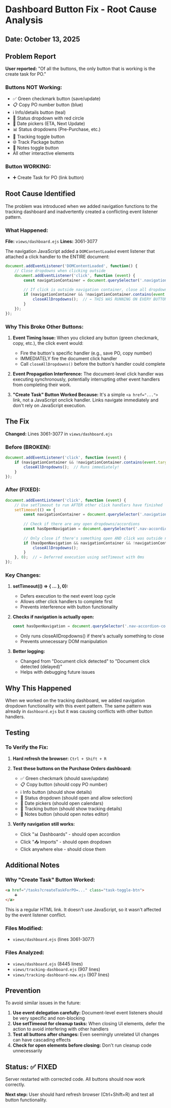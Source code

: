 # Dashboard Button Fix - Root Cause Analysis

## Date: October 13, 2025

## Problem Report
**User reported:** "Of all the buttons, the only button that is working is the create task for PO."

### Buttons NOT Working:
- ✅ Green checkmark button (save/update)
- 📋 Copy PO number button (blue)
- ℹ️ Info/details button (teal)
- 🔴 Status dropdown with red circle
- 📅 Date pickers (ETA, Next Update)
- 📊 Status dropdowns (Pre-Purchase, etc.)
- 🚚 Tracking toggle button
- 🌐 Track Package button
- 📝 Notes toggle button
- All other interactive elements

### Button WORKING:
- ➕ Create Task for PO (link button)

## Root Cause Identified

The problem was introduced when we added navigation functions to the tracking dashboard and inadvertently created a conflicting event listener pattern.

### What Happened:

**File:** `views/dashboard.ejs`
**Lines:** 3061-3077

The navigation JavaScript added a `DOMContentLoaded` event listener that attached a click handler to the ENTIRE document:

```javascript
document.addEventListener('DOMContentLoaded', function() {
    // Close dropdowns when clicking outside
    document.addEventListener('click', function (event) {
        const navigationContainer = document.querySelector('.navigation-container');
        
        // If click is outside navigation container, close all dropdowns/accordions
        if (navigationContainer && !navigationContainer.contains(event.target)) {
            closeAllDropdowns();  // ← THIS WAS RUNNING ON EVERY BUTTON CLICK!
        }
    });
});
```

### Why This Broke Other Buttons:

1. **Event Timing Issue:** When you clicked any button (green checkmark, copy, etc.), the click event would:
   - Fire the button's specific handler (e.g., save PO, copy number)
   - IMMEDIATELY fire the document click handler
   - Call `closeAllDropdowns()` before the button's handler could complete

2. **Event Propagation Interference:** The document-level click handler was executing synchronously, potentially interrupting other event handlers from completing their work.

3. **"Create Task" Button Worked Because:** It's a simple `<a href="...">` link, not a JavaScript onclick handler. Links navigate immediately and don't rely on JavaScript execution.

## The Fix

**Changed:** Lines 3061-3077 in `views/dashboard.ejs`

### Before (BROKEN):
```javascript
document.addEventListener('click', function (event) {
    if (navigationContainer && !navigationContainer.contains(event.target)) {
        closeAllDropdowns();  // Runs immediately!
    }
});
```

### After (FIXED):
```javascript
document.addEventListener('click', function (event) {
    // Use setTimeout to run AFTER other click handlers have finished
    setTimeout(() => {
        const navigationContainer = document.querySelector('.navigation-container');
        
        // Check if there are any open dropdowns/accordions
        const hasOpenNavigation = document.querySelector('.nav-accordion-content.show, .nav-dropdown-content.show');
        
        // Only close if there's something open AND click was outside navigation
        if (hasOpenNavigation && navigationContainer && !navigationContainer.contains(event.target)) {
            closeAllDropdowns();
        }
    }, 0);  // ← Deferred execution using setTimeout with 0ms
});
```

### Key Changes:

1. **setTimeout(() => { ... }, 0):**
   - Defers execution to the next event loop cycle
   - Allows other click handlers to complete first
   - Prevents interference with button functionality

2. **Checks if navigation is actually open:**
   ```javascript
   const hasOpenNavigation = document.querySelector('.nav-accordion-content.show, .nav-dropdown-content.show');
   ```
   - Only runs closeAllDropdowns() if there's actually something to close
   - Prevents unnecessary DOM manipulation

3. **Better logging:**
   - Changed from "Document click detected" to "Document click detected (delayed)"
   - Helps with debugging future issues

## Why This Happened

When we worked on the tracking dashboard, we added navigation dropdown functionality with this event pattern. The same pattern was already in `dashboard.ejs` but it was causing conflicts with other button handlers.

## Testing

### To Verify the Fix:
1. **Hard refresh the browser:** `Ctrl + Shift + R`
2. **Test these buttons on the Purchase Orders dashboard:**
   - ✅ Green checkmark (should save/update)
   - 📋 Copy button (should copy PO number)
   - ℹ️ Info button (should show details)
   - 🔴 Status dropdown (should open and allow selection)
   - 📅 Date pickers (should open calendars)
   - 🚚 Tracking button (should show tracking details)
   - 📝 Notes button (should open notes editor)

3. **Verify navigation still works:**
   - Click "📊 Dashboards" - should open accordion
   - Click "📥 Imports" - should open dropdown
   - Click anywhere else - should close them

## Additional Notes

### Why "Create Task" Button Worked:
```html
<a href="/tasks?createTaskForPO=..." class="task-toggle-btn">
    ➕
</a>
```
This is a regular HTML link. It doesn't use JavaScript, so it wasn't affected by the event listener conflict.

### Files Modified:
- `views/dashboard.ejs` (lines 3061-3077)

### Files Analyzed:
- `views/dashboard.ejs` (8445 lines)
- `views/tracking-dashboard.ejs` (907 lines)
- `views/tracking-dashboard-new.ejs` (907 lines)

## Prevention

To avoid similar issues in the future:

1. **Use event delegation carefully:** Document-level event listeners should be very specific and non-blocking
2. **Use setTimeout for cleanup tasks:** When closing UI elements, defer the action to avoid interfering with other handlers
3. **Test all buttons after changes:** Even seemingly unrelated UI changes can have cascading effects
4. **Check for open elements before closing:** Don't run cleanup code unnecessarily

## Status: ✅ FIXED

Server restarted with corrected code. All buttons should now work correctly.

**Next step:** User should hard refresh browser (Ctrl+Shift+R) and test all button functionality.
